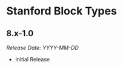 # Stanford Block Types

8.x-1.0
--------------------------------------------------------------------------------  
_Release Date: YYYY-MM-DD_

- Initial Release

